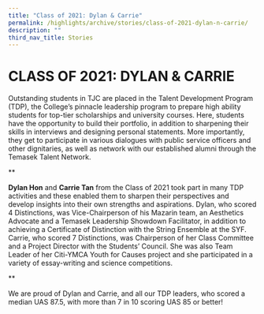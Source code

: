 ```yaml
---
title: "Class of 2021: Dylan & Carrie"
permalink: /highlights/archive/stories/class-of-2021-dylan-n-carrie/
description: ""
third_nav_title: Stories
---
```

# CLASS OF 2021: DYLAN & CARRIE

Outstanding students in TJC are placed in the Talent Development Program (TDP), the College’s pinnacle leadership program to prepare high ability students for top-tier scholarships and university courses. Here, students have the opportunity to build their portfolio, in addition to sharpening their skills in interviews and designing personal statements. More importantly, they get to participate in various dialogues with public service officers and other dignitaries, as well as network with our established alumni through the Temasek Talent Network.

  

**

**Dylan Hon** and **Carrie Tan** from the Class of 2021 took part in many TDP activities and these enabled them to sharpen their perspectives and develop insights into their own strengths and aspirations. Dylan, who scored 4 Distinctions, was Vice-Chairperson of his Mazarin team, an Aesthetics Advocate and a Temasek Leadership Showdown Facilitator, in addition to achieving a Certificate of Distinction with the String Ensemble at the SYF. Carrie, who scored 7 Distinctions, was Chairperson of her Class Committee and a Project Director with the Students’ Council. She was also Team Leader of her Citi-YMCA Youth for Causes project and she participated in a variety of essay-writing and science competitions.

**

  

We are proud of Dylan and Carrie, and all our TDP leaders, who scored a median UAS 87.5, with more than 7 in 10 scoring UAS 85 or better!